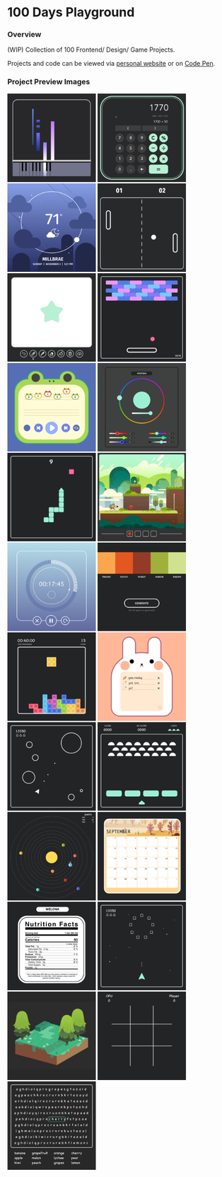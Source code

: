 # 100 Days Playground

### Overview
(WIP) Collection of 100 Frontend/ Design/ Game Projects.

Projects and code can be viewed via [personal website](https://www.vhjoh.com/p/100days.html) or on [Code Pen](https://codepen.io/collection/nvQQLo).

### Project Preview Images
<div display="flex">
    <img src="assets/previews/001_Colorbar_Piano.png" width="200" />
    <img src="assets/previews/002_Calculator.png" width="200" />
    <img src="assets/previews/003_Weather_Tracker.png" width="200" />
    <img src="assets/previews/004_Pong.png" width="200" />
    <img src="assets/previews/005_Paint.png" width="200" />
    <img src="assets/previews/006_Brick_Breaker.png" width="200">
    <img src="assets/previews/007_Froggy_Player.png" width="200">
    <img src="assets/previews/008_Color_Wheel.png" width="200">
    <img src="assets/previews/009_Snake.png" width="200">
    <img src="assets/previews/010_Sanrio_Redux.png" width="200">
    <img src="assets/previews/011_Stopwatch.png" width="200">
    <img src="assets/previews/012_Palette_Generator.png" width="200">
    <img src="assets/previews/013_Tetris.png" width="200">
    <img src="assets/previews/014_TODO_List.png" width="200">
    <img src="assets/previews/015_Asteroids.png" width="200">
    <img src="assets/previews/016_Space_Invaders.png" width="200">
    <img src="assets/previews/019_Orbits.png" width="200">
    <img src="assets/previews/021_Calendar.png" width="200">
    <img src="assets/previews/023_Nutritional_Label.png" width="200">
    <img src="assets/previews/029_Vertical_Shooter.png" width="200">
    <img src="assets/previews/047_Poke_Block.png" width="200">
    <img src="assets/previews/049_Tic_Tac_Toe.png" width="200">
    <img src="assets/previews/051_Word_Search.png" width="200">
</div>

<!-- <img src="assets/previews/" width="200"> -->